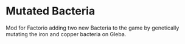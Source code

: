 # Mutated Bacteria
Mod for Factorio adding two new Bacteria to the game by genetically mutating the iron and copper bacteria on Gleba.
